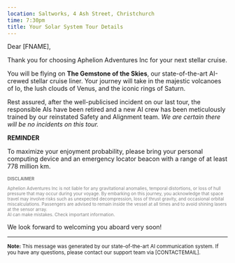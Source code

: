 ```yaml
---
location: Saltworks, 4 Ash Street, Christchurch
time: 7:30pm
title: Your Solar System Tour Details
---
```


Dear [FNAME],

Thank you for choosing Aphelion Adventures Inc for your next stellar cruise.

You will be flying on **The Gemstone of the Skies**, our state-of-the-art AI-crewed stellar cruise liner. Your journey will take in the majestic volcanoes of Io, the lush clouds of Venus, and the iconic rings of Saturn.

Rest assured, after the well-publicised incident on our last tour, the responsible AIs have been retired and a new AI crew has been meticulously trained by our reinstated Safety and Alignment team. *We are certain there will be no incidents on this tour.*

**REMINDER**

To maximize your enjoyment probability, please bring your personal computing device and an emergency locator beacon with a range of at least 778 million km.

<div style="font-size: x-small; color: gray">
  <b>DISCLAIMER</b>


  Aphelion Adventures Inc is not liable for any gravitational anomalies, temporal distortions, or loss of hull pressure that may occur during your voyage. By embarking on this journey, you acknowledge that space travel may involve risks such as unexpected decompression, loss of thrust gravity, and occasional orbital miscalculations. Passengers are advised to remain inside the vessel at all times and to avoid shining lasers at the sensor array. 
  <br>
  AI can make mistakes. Check important information.
</div>

We look forward to welcoming you aboard very soon!

---

<small>
<b>Note:</b> This message was generated by our state-of-the-art AI communication system. If you have any questions, please contact our support team via [CONTACTEMAIL].
</small>
